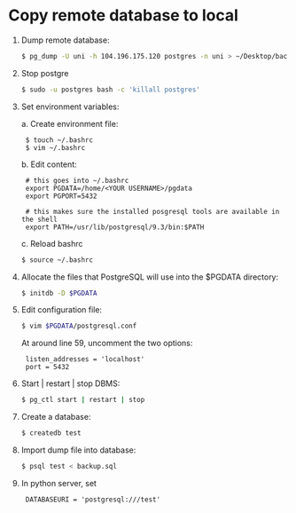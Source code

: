 # Copy remote database to local

1. Dump remote database:

    ```bash
    $ pg_dump -U uni -h 104.196.175.120 postgres -n uni > ~/Desktop/backup.sql
    ```

2. Stop postgre

    ```bash
    $ sudo -u postgres bash -c 'killall postgres'
    ```

3. Set environment variables:

    a. Create environment file:

        $ touch ~/.bashrc
        $ vim ~/.bashrc

    b. Edit content:

        # this goes into ~/.bashrc
        export PGDATA=/home/<YOUR USERNAME>/pgdata
        export PGPORT=5432

        # this makes sure the installed posgresql tools are available in the shell
        export PATH=/usr/lib/postgresql/9.3/bin:$PATH

    c. Reload bashrc

    ```bash
    $ source ~/.bashrc
    ```

4. Allocate the files that PostgreSQL will use into the $PGDATA directory:

    ```bash
    $ initdb -D $PGDATA
    ```

5. Edit configuration file:

    ```bash
    $ vim $PGDATA/postgresql.conf
    ```

    At around line 59, uncomment the two options:

        listen_addresses = 'localhost'
        port = 5432

6. Start | restart | stop DBMS:

    ```bash
    $ pg_ctl start | restart | stop
    ```

7. Create a database:

    ```bash
    $ createdb test
    ```

8. Import dump file into database:

    ```bash
    $ psql test < backup.sql
    ```

9. In python server, set

        DATABASEURI = 'postgresql:///test'
